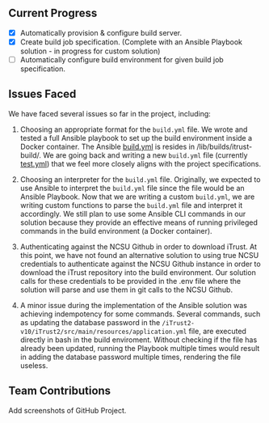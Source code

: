 
## Current Progress
* [x] Automatically provision & configure build server.
* [x] Create build job specification. (Complete with an Ansible Playbook solution - in progress for custom solution)
* [ ] Automatically configure build environment for given build job specification.

## Issues Faced
We have faced several issues so far in the project, including:

1. Choosing an appropriate format for the ```build.yml``` file. We wrote and tested a full Ansible playbook to set up the build environment inside a Docker container. The Ansible [build.yml](https://github.ncsu.edu/CSC-DevOps-S22/DEVOPS-10/blob/main/lib/builds/itrust-build/build.yml) is resides in /lib/builds/itrust-build/. We are going back and writing a new ```build.yml``` file (currently [test.yml](https://github.ncsu.edu/CSC-DevOps-S22/DEVOPS-10/blob/main/test.yml)) that we feel more closely aligns with the project specifications.

2. Choosing an interpreter for the ```build.yml``` file. Originally, we expected to use Ansible to interpret the ```build.yml``` file since the file would be an Ansible Playbook. Now that we are writing a custom ```build.yml```, we are writing custom functions to parse the ```build.yml``` file and interpret it accordingly. We still plan to use some Ansible CLI commands in our solution because they provide an effective means of running privileged commands in the build environment (a Docker container). 

3. Authenticating against the NCSU Github in order to download iTrust. At this point, we have not found an alternative solution to using true NCSU credentials to authenticate against the NCSU Github instance in order to download the iTrust repository into the build environment. Our solution calls for these credentials to be provided in the .env file where the solution will parse and use them in git calls to the NCSU Github.

4. A minor issue during the implementation of the Ansible solution was achieving indempotency for some commands. Several commands, such as updating the database password in the ```/iTrust2-v10/iTrust2/src/main/resources/application.yml``` file, are executed directly in bash in the build enviroment. Without checking if the file has already been updated, running the Playbook multiple times would result in adding the database password multiple times, rendering the file useless.

## Team Contributions
Add screenshots of GitHub Project.
